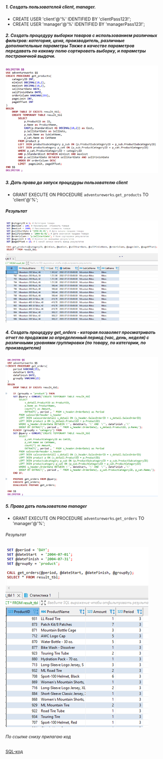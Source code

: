 ##### 1. Создать пользователей client, manager.  
 - CREATE USER 'client'@'%' IDENTIFIED BY 'clientPass123!';  
 - CREATE USER 'manager'@'%' IDENTIFIED BY 'managerPass123!';  
##### 2. Создать процедуру выборки товаров с использованием различных фильтров: категория, цена, производитель, различные дополнительные параметры Также в качестве параметров передавать по какому полю сортировать выборку, и параметры постраничной выдачи.  
![](https://github.com/nikerov-kirill/OtusDB_2021/blob/master/%D0%A5%D1%80%D0%B0%D0%BD%D0%B8%D0%BC%D1%8B%D0%B5%20%D0%BF%D1%80%D0%BE%D1%86%D0%B5%D0%B4%D1%83%D1%80%D1%8B%20MySQL/Screenshot_1.png)  
##### 3. Дать права да запуск процедуры пользователю client  
 - GRANT EXECUTE ON PROCEDURE `adventureworks`.`get_products` TO 'client'@'%';  
##### Результат  
![](https://github.com/nikerov-kirill/OtusDB_2021/blob/master/%D0%A5%D1%80%D0%B0%D0%BD%D0%B8%D0%BC%D1%8B%D0%B5%20%D0%BF%D1%80%D0%BE%D1%86%D0%B5%D0%B4%D1%83%D1%80%D1%8B%20MySQL/Screenshot_2.png)  
##### 4. Создать процедуру get_orders - которая позволяет просматривать отчет по продажам за определенный период (час, день, неделя) с различными уровнями группировки (по товару, по категории, по производителю)  
![](https://github.com/nikerov-kirill/OtusDB_2021/blob/master/%D0%A5%D1%80%D0%B0%D0%BD%D0%B8%D0%BC%D1%8B%D0%B5%20%D0%BF%D1%80%D0%BE%D1%86%D0%B5%D0%B4%D1%83%D1%80%D1%8B%20MySQL/Screenshot_3.png)  
##### 5. Права дать пользователю manager  
 - GRANT EXECUTE ON PROCEDURE `adventureworks`.`get_orders` TO 'manager'@'%';
###### Результат 
![](https://github.com/nikerov-kirill/OtusDB_2021/blob/master/%D0%A5%D1%80%D0%B0%D0%BD%D0%B8%D0%BC%D1%8B%D0%B5%20%D0%BF%D1%80%D0%BE%D1%86%D0%B5%D0%B4%D1%83%D1%80%D1%8B%20MySQL/Screenshot_4.png)  

###### По ссылке снизу прилагаю код
[SQL-код](https://github.com/nikerov-kirill/OtusDB_2021/blob/master/%D0%A5%D1%80%D0%B0%D0%BD%D0%B8%D0%BC%D1%8B%D0%B5%20%D0%BF%D1%80%D0%BE%D1%86%D0%B5%D0%B4%D1%83%D1%80%D1%8B%20MySQL/procedures.sql)
